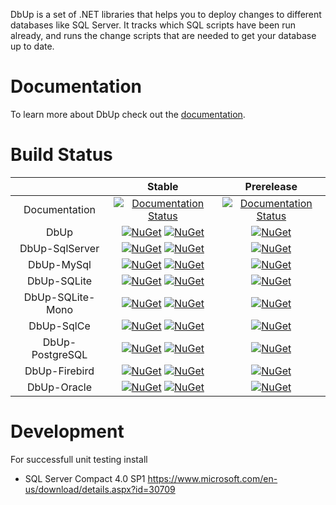 DbUp is a set of .NET libraries that helps you to deploy changes to different databases like SQL Server. It tracks which SQL scripts have been run already, and runs the change scripts that are needed to get your database up to date.

# Documentation

To learn more about DbUp check out the [documentation](https://dbup.readthedocs.io/en/latest/).

# Build Status

|                  |                                                                                                               Stable                                                                                                               |                                                                 Prerelease                                                                  |
| :--------------: | :--------------------------------------------------------------------------------------------------------------------------------------------------------------------------------------------------------------------------------: | :-----------------------------------------------------------------------------------------------------------------------------------------: |
|  Documentation   |                                            [![Documentation Status](https://readthedocs.org/projects/dbup/badge/?version=stable)](https://readthedocs.org/projects/dbup/?badge=stable)                                             | [![Documentation Status](https://readthedocs.org/projects/dbup/badge/?version=latest)](https://readthedocs.org/projects/dbup/?badge=latest) |
|       DbUp       |                         [![NuGet](https://img.shields.io/nuget/dt/DbUp.svg)](https://www.nuget.org/packages/dbup) [![NuGet](https://img.shields.io/nuget/v/DbUp.svg)](https://www.nuget.org/packages/dbup)                         |                         [![NuGet](https://img.shields.io/nuget/vpre/DbUp.svg)](https://www.nuget.org/packages/dbup)                         |
|  DbUp-SqlServer  |     [![NuGet](https://img.shields.io/nuget/dt/dbup-sqlserver.svg)](https://www.nuget.org/packages/dbup-sqlserver) [![NuGet](https://img.shields.io/nuget/v/dbup-sqlserver.svg)](https://www.nuget.org/packages/dbup-sqlserver)     |               [![NuGet](https://img.shields.io/nuget/vpre/dbup-sqlserver.svg)](https://www.nuget.org/packages/dbup-sqlserver)               |
|    DbUp-MySql    |             [![NuGet](https://img.shields.io/nuget/dt/dbup-mysql.svg)](https://www.nuget.org/packages/dbup-mysql) [![NuGet](https://img.shields.io/nuget/v/dbup-mysql.svg)](https://www.nuget.org/packages/dbup-mysql)             |                   [![NuGet](https://img.shields.io/nuget/vpre/dbup-mysql.svg)](https://www.nuget.org/packages/dbup-mysql)                   |
|   DbUp-SQLite    |           [![NuGet](https://img.shields.io/nuget/dt/dbup-sqlite.svg)](https://www.nuget.org/packages/dbup-sqlite) [![NuGet](https://img.shields.io/nuget/v/dbup-sqlite.svg)](https://www.nuget.org/packages/dbup-sqlite)           |                  [![NuGet](https://img.shields.io/nuget/vpre/dbup-sqlite.svg)](https://www.nuget.org/packages/dbup-sqlite)                  |
| DbUp-SQLite-Mono | [![NuGet](https://img.shields.io/nuget/dt/dbup-sqlite-mono.svg)](https://www.nuget.org/packages/dbup-sqlite-mono) [![NuGet](https://img.shields.io/nuget/v/dbup-sqlite-mono.svg)](https://www.nuget.org/packages/dbup-sqlite-mono) |             [![NuGet](https://img.shields.io/nuget/vpre/dbup-sqlite-mono.svg)](https://www.nuget.org/packages/dbup-sqlite-mono)             |
|    DbUp-SqlCe    |             [![NuGet](https://img.shields.io/nuget/dt/dbup-sqlce.svg)](https://www.nuget.org/packages/dbup-sqlce) [![NuGet](https://img.shields.io/nuget/v/dbup-sqlce.svg)](https://www.nuget.org/packages/dbup-sqlce)             |                   [![NuGet](https://img.shields.io/nuget/vpre/dbup-sqlce.svg)](https://www.nuget.org/packages/dbup-sqlce)                   |
| DbUp-PostgreSQL  |   [![NuGet](https://img.shields.io/nuget/dt/dbup-postgresql.svg)](https://www.nuget.org/packages/dbup-postgresql) [![NuGet](https://img.shields.io/nuget/v/dbup-postgresql.svg)](https://www.nuget.org/packages/dbup-postgresql)   |              [![NuGet](https://img.shields.io/nuget/vpre/dbup-postgresql.svg)](https://www.nuget.org/packages/dbup-postgresql)              |
|  DbUp-Firebird   |       [![NuGet](https://img.shields.io/nuget/dt/dbup-firebird.svg)](https://www.nuget.org/packages/dbup-firebird) [![NuGet](https://img.shields.io/nuget/v/dbup-firebird.svg)](https://www.nuget.org/packages/dbup-firebird)       |                [![NuGet](https://img.shields.io/nuget/vpre/dbup-firebird.svg)](https://www.nuget.org/packages/dbup-firebird)                |
|   DbUp-Oracle    |           [![NuGet](https://img.shields.io/nuget/dt/dbup-oracle.svg)](https://www.nuget.org/packages/dbup-oracle) [![NuGet](https://img.shields.io/nuget/v/dbup-oracle.svg)](https://www.nuget.org/packages/dbup-oracle)           |                  [![NuGet](https://img.shields.io/nuget/vpre/dbup-oracle.svg)](https://www.nuget.org/packages/dbup-oracle)                  |

# Development

For successfull unit testing install

- SQL Server Compact 4.0 SP1 https://www.microsoft.com/en-us/download/details.aspx?id=30709
